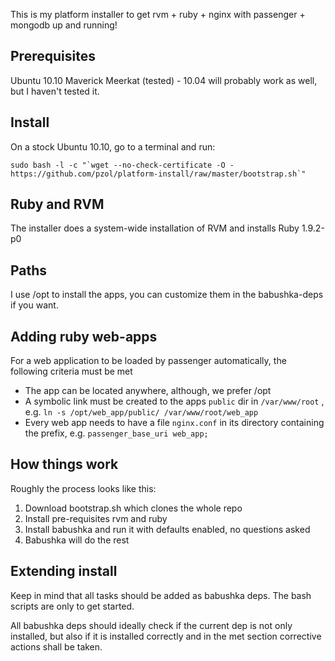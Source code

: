 This is my platform installer to get rvm + ruby + nginx with passenger + mongodb up and running!

## Prerequisites
Ubuntu 10.10 Maverick Meerkat (tested) - 10.04 will probably work as well, but I haven't tested it.

## Install
On a stock Ubuntu 10.10, go to a terminal and run:

    sudo bash -l -c "`wget --no-check-certificate -O - https://github.com/pzol/platform-install/raw/master/bootstrap.sh`"

## Ruby and RVM
The installer does a system-wide installation of RVM and installs Ruby 1.9.2-p0

## Paths
I use /opt to install the apps, you can customize them in the babushka-deps if you want.

## Adding ruby web-apps
For a web application to be loaded by passenger automatically, the following criteria must be met

 * The app can be located anywhere, although, we prefer /opt 
 * A symbolic link must be created to the apps `public` dir in `/var/www/root` , e.g. `ln -s /opt/web_app/public/ /var/www/root/web_app`
 * Every web app needs to have a file `nginx.conf` in its directory containing the prefix, e.g. `passenger_base_uri web_app;`

## How things work
Roughly the process looks like this:

 1. Download bootstrap.sh which clones the whole repo
 2. Install pre-requisites rvm and ruby
 3. Install babushka and run it with defaults enabled, no questions asked
 4. Babushka will do the rest

## Extending install
Keep in mind that all tasks should be added as babushka deps.
The bash scripts are only to get started. 

All babushka deps should ideally check if the current dep is not only installed, but also if it is installed correctly and in the met section corrective actions shall be taken.
